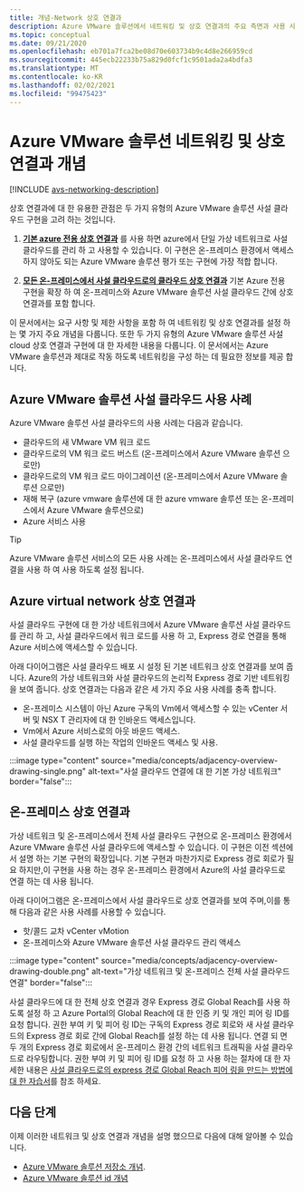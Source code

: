 ```yaml
---
title: 개념-Network 상호 연결과
description: Azure VMware 솔루션에서 네트워킹 및 상호 연결과의 주요 측면과 사용 사례에 대해 알아봅니다.
ms.topic: conceptual
ms.date: 09/21/2020
ms.openlocfilehash: eb701a7fca2be08d70e603734b9c4d8e266959cd
ms.sourcegitcommit: 445ecb22233b75a829d0fcf1c9501ada2a4bdfa3
ms.translationtype: MT
ms.contentlocale: ko-KR
ms.lasthandoff: 02/02/2021
ms.locfileid: "99475423"
---
```

# <a name="azure-vmware-solution-networking-and-interconnectivity-concepts"></a>Azure VMware 솔루션 네트워킹 및 상호 연결과 개념

[!INCLUDE [avs-networking-description](includes/azure-vmware-solution-networking-description.md)]

상호 연결과에 대 한 유용한 관점은 두 가지 유형의 Azure VMware 솔루션 사설 클라우드 구현을 고려 하는 것입니다.

1. [**기본 azure 전용 상호 연결과**](#azure-virtual-network-interconnectivity) 를 사용 하면 azure에서 단일 가상 네트워크로 사설 클라우드를 관리 하 고 사용할 수 있습니다. 이 구현은 온-프레미스 환경에서 액세스 하지 않아도 되는 Azure VMware 솔루션 평가 또는 구현에 가장 적합 합니다.

1. [**모든 온-프레미스에서 사설 클라우드로의 클라우드 상호 연결과**](#on-premises-interconnectivity) 기본 Azure 전용 구현을 확장 하 여 온-프레미스와 Azure VMware 솔루션 사설 클라우드 간에 상호 연결과를 포함 합니다.
 
이 문서에서는 요구 사항 및 제한 사항을 포함 하 여 네트워킹 및 상호 연결과를 설정 하는 몇 가지 주요 개념을 다룹니다. 또한 두 가지 유형의 Azure VMware 솔루션 사설 cloud 상호 연결과 구현에 대 한 자세한 내용을 다룹니다. 이 문서에서는 Azure VMware 솔루션과 제대로 작동 하도록 네트워킹을 구성 하는 데 필요한 정보를 제공 합니다.

## <a name="azure-vmware-solution-private-cloud-use-cases"></a>Azure VMware 솔루션 사설 클라우드 사용 사례

Azure VMware 솔루션 사설 클라우드의 사용 사례는 다음과 같습니다.
- 클라우드의 새 VMware VM 워크 로드
- 클라우드로의 VM 워크 로드 버스트 (온-프레미스에서 Azure VMware 솔루션 으로만)
- 클라우드로의 VM 워크 로드 마이그레이션 (온-프레미스에서 Azure VMware 솔루션 으로만)
- 재해 복구 (azure vmware 솔루션에 대 한 azure vmware 솔루션 또는 온-프레미스에서 Azure VMware 솔루션으로)
- Azure 서비스 사용

> [!TIP]
> Azure VMware 솔루션 서비스의 모든 사용 사례는 온-프레미스에서 사설 클라우드 연결을 사용 하 여 사용 하도록 설정 됩니다.

## <a name="azure-virtual-network-interconnectivity"></a>Azure virtual network 상호 연결과

사설 클라우드 구현에 대 한 가상 네트워크에서 Azure VMware 솔루션 사설 클라우드를 관리 하 고, 사설 클라우드에서 워크 로드를 사용 하 고, Express 경로 연결을 통해 Azure 서비스에 액세스할 수 있습니다. 

아래 다이어그램은 사설 클라우드 배포 시 설정 된 기본 네트워크 상호 연결과를 보여 줍니다. Azure의 가상 네트워크와 사설 클라우드의 논리적 Express 경로 기반 네트워킹을 보여 줍니다. 상호 연결과는 다음과 같은 세 가지 주요 사용 사례를 충족 합니다.
* 온-프레미스 시스템이 아닌 Azure 구독의 Vm에서 액세스할 수 있는 vCenter 서버 및 NSX T 관리자에 대 한 인바운드 액세스입니다. 
* Vm에서 Azure 서비스로의 아웃 바운드 액세스. 
* 사설 클라우드를 실행 하는 작업의 인바운드 액세스 및 사용.

:::image type="content" source="media/concepts/adjacency-overview-drawing-single.png" alt-text="사설 클라우드 연결에 대 한 기본 가상 네트워크" border="false":::

## <a name="on-premises-interconnectivity"></a>온-프레미스 상호 연결과

가상 네트워크 및 온-프레미스에서 전체 사설 클라우드 구현으로 온-프레미스 환경에서 Azure VMware 솔루션 사설 클라우드에 액세스할 수 있습니다. 이 구현은 이전 섹션에서 설명 하는 기본 구현의 확장입니다. 기본 구현과 마찬가지로 Express 경로 회로가 필요 하지만,이 구현을 사용 하는 경우 온-프레미스 환경에서 Azure의 사설 클라우드로 연결 하는 데 사용 됩니다. 

아래 다이어그램은 온-프레미스에서 사설 클라우드로 상호 연결과를 보여 주며,이를 통해 다음과 같은 사용 사례를 사용할 수 있습니다.
* 핫/콜드 교차 vCenter vMotion
* 온-프레미스와 Azure VMware 솔루션 사설 클라우드 관리 액세스

:::image type="content" source="media/concepts/adjacency-overview-drawing-double.png" alt-text="가상 네트워크 및 온-프레미스 전체 사설 클라우드 연결" border="false":::

사설 클라우드에 대 한 전체 상호 연결과 경우 Express 경로 Global Reach를 사용 하도록 설정 하 고 Azure Portal의 Global Reach에 대 한 인증 키 및 개인 피어 링 ID를 요청 합니다. 권한 부여 키 및 피어 링 ID는 구독의 Express 경로 회로와 새 사설 클라우드의 Express 경로 회로 간에 Global Reach를 설정 하는 데 사용 됩니다. 연결 되 면 두 개의 Express 경로 회로에서 온-프레미스 환경 간의 네트워크 트래픽을 사설 클라우드로 라우팅합니다.  권한 부여 키 및 피어 링 ID를 요청 하 고 사용 하는 절차에 대 한 자세한 내용은 [사설 클라우드로의 express 경로 Global Reach 피어 링을 만드는 방법에 대 한 자습서](tutorial-expressroute-global-reach-private-cloud.md)를 참조 하세요.

## <a name="next-steps"></a>다음 단계 

이제 이러한 네트워크 및 상호 연결과 개념을 설명 했으므로 다음에 대해 알아볼 수 있습니다.

- [Azure VMware 솔루션 저장소 개념](concepts-storage.md).
- [Azure VMware 솔루션 id 개념](concepts-identity.md)

<!-- LINKS - external -->
[enable Global Reach]: ../expressroute/expressroute-howto-set-global-reach.md

<!-- LINKS - internal -->

